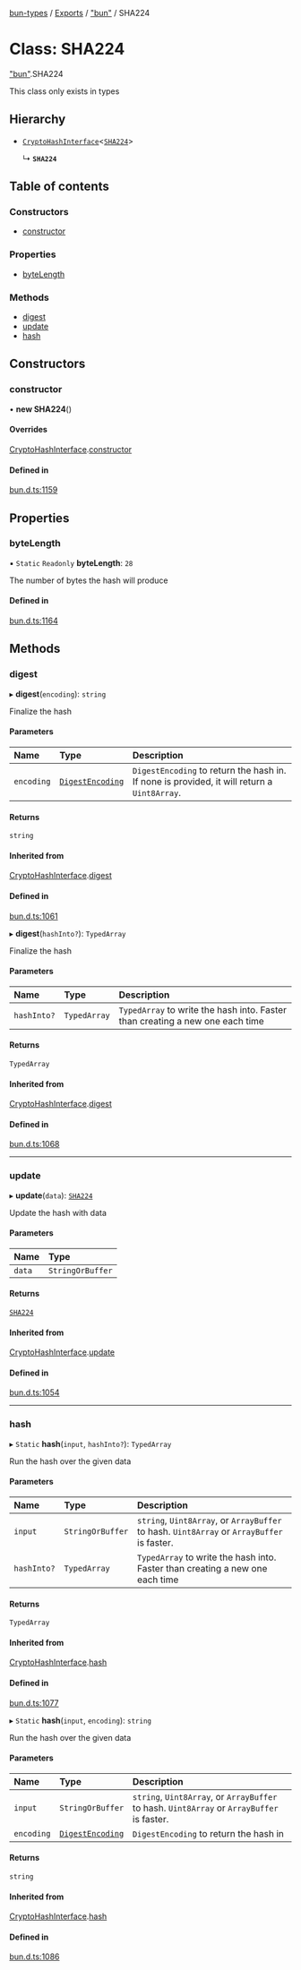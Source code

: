 [bun-types](../README.md) / [Exports](../modules.md) / ["bun"](../modules/bun_.md) / SHA224

# Class: SHA224

["bun"](../modules/bun_.md).SHA224

This class only exists in types

## Hierarchy

- [`CryptoHashInterface`](bun_.CryptoHashInterface.md)<[`SHA224`](bun_.SHA224.md)\>

  ↳ **`SHA224`**

## Table of contents

### Constructors

- [constructor](bun_.SHA224.md#constructor)

### Properties

- [byteLength](bun_.SHA224.md#bytelength)

### Methods

- [digest](bun_.SHA224.md#digest)
- [update](bun_.SHA224.md#update)
- [hash](bun_.SHA224.md#hash)

## Constructors

### constructor

• **new SHA224**()

#### Overrides

[CryptoHashInterface](bun_.CryptoHashInterface.md).[constructor](bun_.CryptoHashInterface.md#constructor)

#### Defined in

[bun.d.ts:1159](https://github.com/valgaze/bun-types/blob/5e53f27/bun.d.ts#L1159)

## Properties

### byteLength

▪ `Static` `Readonly` **byteLength**: ``28``

The number of bytes the hash will produce

#### Defined in

[bun.d.ts:1164](https://github.com/valgaze/bun-types/blob/5e53f27/bun.d.ts#L1164)

## Methods

### digest

▸ **digest**(`encoding`): `string`

Finalize the hash

#### Parameters

| Name | Type | Description |
| :------ | :------ | :------ |
| `encoding` | [`DigestEncoding`](../modules/bun_.md#digestencoding) | `DigestEncoding` to return the hash in. If none is provided, it will return a `Uint8Array`. |

#### Returns

`string`

#### Inherited from

[CryptoHashInterface](bun_.CryptoHashInterface.md).[digest](bun_.CryptoHashInterface.md#digest)

#### Defined in

[bun.d.ts:1061](https://github.com/valgaze/bun-types/blob/5e53f27/bun.d.ts#L1061)

▸ **digest**(`hashInto?`): `TypedArray`

Finalize the hash

#### Parameters

| Name | Type | Description |
| :------ | :------ | :------ |
| `hashInto?` | `TypedArray` | `TypedArray` to write the hash into. Faster than creating a new one each time |

#### Returns

`TypedArray`

#### Inherited from

[CryptoHashInterface](bun_.CryptoHashInterface.md).[digest](bun_.CryptoHashInterface.md#digest)

#### Defined in

[bun.d.ts:1068](https://github.com/valgaze/bun-types/blob/5e53f27/bun.d.ts#L1068)

___

### update

▸ **update**(`data`): [`SHA224`](bun_.SHA224.md)

Update the hash with data

#### Parameters

| Name | Type |
| :------ | :------ |
| `data` | `StringOrBuffer` |

#### Returns

[`SHA224`](bun_.SHA224.md)

#### Inherited from

[CryptoHashInterface](bun_.CryptoHashInterface.md).[update](bun_.CryptoHashInterface.md#update)

#### Defined in

[bun.d.ts:1054](https://github.com/valgaze/bun-types/blob/5e53f27/bun.d.ts#L1054)

___

### hash

▸ `Static` **hash**(`input`, `hashInto?`): `TypedArray`

Run the hash over the given data

#### Parameters

| Name | Type | Description |
| :------ | :------ | :------ |
| `input` | `StringOrBuffer` | `string`, `Uint8Array`, or `ArrayBuffer` to hash. `Uint8Array` or `ArrayBuffer` is faster. |
| `hashInto?` | `TypedArray` | `TypedArray` to write the hash into. Faster than creating a new one each time |

#### Returns

`TypedArray`

#### Inherited from

[CryptoHashInterface](bun_.CryptoHashInterface.md).[hash](bun_.CryptoHashInterface.md#hash)

#### Defined in

[bun.d.ts:1077](https://github.com/valgaze/bun-types/blob/5e53f27/bun.d.ts#L1077)

▸ `Static` **hash**(`input`, `encoding`): `string`

Run the hash over the given data

#### Parameters

| Name | Type | Description |
| :------ | :------ | :------ |
| `input` | `StringOrBuffer` | `string`, `Uint8Array`, or `ArrayBuffer` to hash. `Uint8Array` or `ArrayBuffer` is faster. |
| `encoding` | [`DigestEncoding`](../modules/bun_.md#digestencoding) | `DigestEncoding` to return the hash in |

#### Returns

`string`

#### Inherited from

[CryptoHashInterface](bun_.CryptoHashInterface.md).[hash](bun_.CryptoHashInterface.md#hash)

#### Defined in

[bun.d.ts:1086](https://github.com/valgaze/bun-types/blob/5e53f27/bun.d.ts#L1086)
